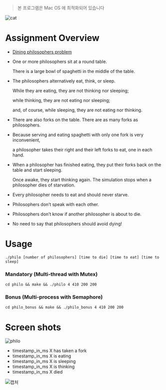 > 본 프로그램은 Mac OS 에 최적화되어 있습니다

![cat](https://github.com/SikPang/42Seoul/assets/87380790/c0f4c908-a649-4456-96b7-eb43704bb797)

# Assignment Overview

- <a href="https://en.wikipedia.org/wiki/Dining_philosophers_problem" target="_blank">Dining philosophers problem </a>
- One or more philosophers sit at a round table.

  There is a large bowl of spaghetti in the middle of the table.
- The philosophers alternatively eat, think, or sleep.

  While they are eating, they are not thinking nor sleeping;

  while thinking, they are not eating nor sleeping;

  and, of course, while sleeping, they are not eating nor thinking.
- There are also forks on the table. There are as many forks as philosophers.
- Because serving and eating spaghetti with only one fork is very inconvenient,

  a philosopher takes their right and their left forks to eat, one in each hand.
- When a philosopher has finished eating, they put their forks back on the table and start sleeping.

  Once awake, they start thinking again. The simulation stops when a philosopher dies of starvation.
- Every philosopher needs to eat and should never starve.
- Philosophers don’t speak with each other.
- Philosophers don’t know if another philosopher is about to die.
- No need to say that philosophers should avoid dying!


# Usage
```
./philo [number of philosophers] [time to die] [time to eat] [time to sleep]
```

### Mandatory (Multi-thread with Mutex)
```
cd philo && make && ./philo 4 410 200 200
```

### Bonus (Multi-process with Semaphore)
```
cd philo_bonus && make && ./philo_bonus 4 410 200 200
```

# Screen shots
![philo](https://github.com/SikPang/42Seoul/assets/87380790/89cb5aa4-6cd8-4e30-b861-11811fdbb687)
- timestamp_in_ms X has taken a fork
- timestamp_in_ms X is eating
- timestamp_in_ms X is sleeping
- timestamp_in_ms X is thinking
- timestamp_in_ms X died


![캡처](https://github.com/SikPang/42Seoul/assets/87380790/faf8159c-8b50-4b73-957d-1dfb3ecd8c6f)
